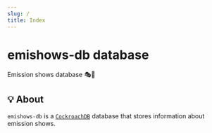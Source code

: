 ```yaml
---
slug: /
title: Index
---
```


# emishows-db database

Emission shows database 🎭💾

## 💡 About

`emishows-db` is a [`CockroachDB`](https://github.com/cockroachdb/cockroach) database
that stores information about emission shows.

